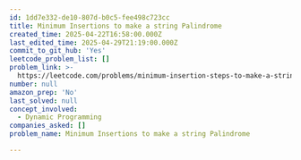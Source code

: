 ```yaml
---
id: 1dd7e332-de10-807d-b0c5-fee498c723cc
title: Minimum Insertions to make a string Palindrome
created_time: 2025-04-22T16:58:00.000Z
last_edited_time: 2025-04-29T21:19:00.000Z
commit_to_git_hub: 'Yes'
leetcode_problem_list: []
problem_link: >-
  https://leetcode.com/problems/minimum-insertion-steps-to-make-a-string-palindrome/description/
number: null
amazon_prep: 'No'
last_solved: null
concept_involved:
  - Dynamic Programming
companies_asked: []
problem_name: Minimum Insertions to make a string Palindrome

---
```

